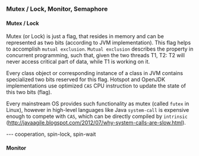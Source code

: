 ### Mutex / Lock, Monitor, Semaphore

#### Mutex / Lock
Mutex (or Lock) is just a flag, that resides in memory and can be represented as two bits (according to JVM implementation).
This flag helps to accomplish `mutual exclusion`. `Mutual exclusion` describes the property in concurrent programming, such that, given the two threads T1, T2: T2 will never access critical part of data, while T1 is working on it.


Every class object or corresponding instance of a class in JVM contains specialized two bits reserved for this flag. Hotspot and OpenJDK implementations use optimized `CAS` CPU instruction to update the state of this two bits (flag). 


Every mainstream OS provides such functionality as mutex (called `futex` in Linux), however in high-level languages like Java `system-call` is expensive enough to compete with `CAS`, which can be directly compiled by `intrinsic` (http://javaagile.blogspot.com/2012/07/why-system-calls-are-slow.html).

--- cooperation, spin-lock, spin-wait

#### Monitor
